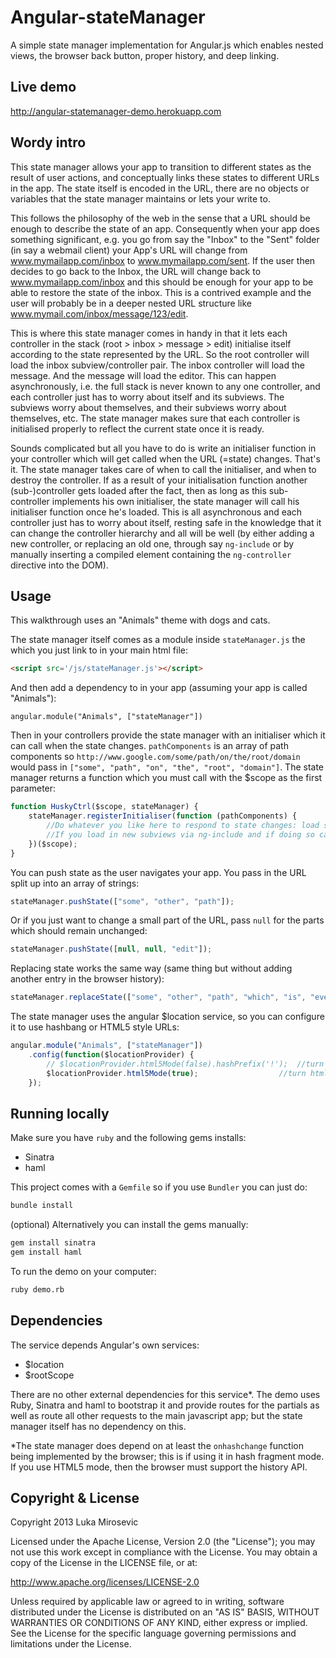 Angular-stateManager
============

A simple state manager implementation for Angular.js which enables nested views, the browser back button, proper history, and deep linking.

Live demo
------------

http://angular-statemanager-demo.herokuapp.com

Wordy intro
------------

This state manager allows your app to transition to different states as the result of user actions, and conceptually links these states to different URLs in the app. The state itself is encoded in the URL, there are no objects or variables that the state manager maintains or lets your write to. 

This follows the philosophy of the web in the sense that a URL should be enough to describe the state of an app. Consequently when your app does something significant, e.g. you go from say the "Inbox" to the "Sent" folder (in say a webmail client) your App's URL will change from www.mymailapp.com/inbox to www.mymailapp.com/sent. If the user then decides to go back to the Inbox, the URL will change back to www.mymailapp.com/inbox and this should be enough for your app to be able to restore the state of the inbox. This is a contrived example and the user will probably be in a deeper nested URL structure like www.mymail.com/inbox/message/123/edit.

This is where this state manager comes in handy in that it lets each controller in the stack (root > inbox > message > edit) initialise itself according to the state represented by the URL. So the root controller will load the inbox subview/controller pair. The inbox controller will load the message. And the message will load the editor. This can happen asynchronously, i.e. the full stack is never known to any one controller, and each controller just has to worry about itself and its subviews. The subviews worry about themselves, and their subviews worry about themselves, etc. The state manager makes sure that each controller is initialised properly to reflect the current state once it is ready.

Sounds complicated but all you have to do is write an initialiser function in your controller which will get called when the URL (=state) changes. That's it. The state manager takes care of when to call the initialiser, and when to destroy the controller. If as a result of your initialisation function another (sub-)controller gets loaded after the fact, then as long as this sub-controller implements his own initialiser, the state manager will call his initialiser function once he's loaded. This is all asynchronous and each controller just has to worry about itself, resting safe in the knowledge that it can change the controller hierarchy and all will be well (by either adding a new controller, or replacing an old one, through say `ng-include` or by manually inserting a compiled element containing the `ng-controller` directive into the DOM).
 
Usage
------------

This walkthrough uses an "Animals" theme with dogs and cats.

The state manager itself comes as a module inside `stateManager.js` the which you just link to in your main html file:

```html
<script src='/js/stateManager.js'></script>
```

And then add a dependency to in your app (assuming your app is called "Animals"):

```javscript
angular.module("Animals", ["stateManager"])
```

Then in your controllers provide the state manager with an initialiser which it can call when the state changes. `pathComponents` is an array of path components so `http://www.google.com/some/path/on/the/root/domain` would pass in `["some", "path", "on", "the", "root", "domain"]`. The state manager returns a function which you must call with the $scope as the first parameter:

```javascript
function HuskyCtrl($scope, stateManager) {
	stateManager.registerInitialiser(function (pathComponents) {
		//Do whatever you like here to respond to state changes: load subviews via ng-include, load content via AJAX, whatever...
		//If you load in new subviews via ng-include and if doing so causes an ng-controller directive to be compiled, that new controller's initialiser will also get called once it's loaded.
	})($scope);
}
```

You can push state as the user navigates your app. You pass in the URL split up into an array of strings:

```javascript
stateManager.pushState(["some", "other", "path"]);
```

Or if you just want to change a small part of the URL, pass `null` for the parts which should remain unchanged:

```javascript
stateManager.pushState([null, null, "edit"]);
```

Replacing state works the same way (same thing but without adding another entry in the browser history):

```javascript
stateManager.replaceState(["some", "other", "path", "which", "is", "even", "deeper"]);
```

The state manager uses the angular $location service, so you can configure it to use hashbang or HTML5 style URLs:

```javascript
angular.module("Animals", ["stateManager"])
	.config(function($locationProvider) {
		// $locationProvider.html5Mode(false).hashPrefix('!');	//turn html5 mode off
		$locationProvider.html5Mode(true);					//turn html5 mode on
	});
```

Running locally
------------

Make sure you have `ruby` and the following gems installs:

* Sinatra
* haml

This project comes with a `Gemfile` so if you use `Bundler` you can just do:

```sh
bundle install
```

(optional) Alternatively you can install the gems manually:

```sh
gem install sinatra
gem install haml
```

To run the demo on your computer:

```sh
ruby demo.rb
```

Dependencies
------------

The service depends Angular's own services:

* $location
* $rootScope

There are no other external dependencies for this service*. The demo uses Ruby, Sinatra and haml to bootstrap it and provide routes for the partials as well as route all other requests to the main javascript app; but the state manager itself has no dependency on this.

*The state manager does depend on at least the `onhashchange` function being implemented by the browser; this is if using it in hash fragment mode. If you use HTML5 mode, then the browser must support the history API.

Copyright & License
------------

Copyright 2013 Luka Mirosevic

Licensed under the Apache License, Version 2.0 (the "License"); you may not use this work except in compliance with the License. You may obtain a copy of the License in the LICENSE file, or at:

http://www.apache.org/licenses/LICENSE-2.0

Unless required by applicable law or agreed to in writing, software distributed under the License is distributed on an "AS IS" BASIS, WITHOUT WARRANTIES OR CONDITIONS OF ANY KIND, either express or implied. See the License for the specific language governing permissions and limitations under the License.